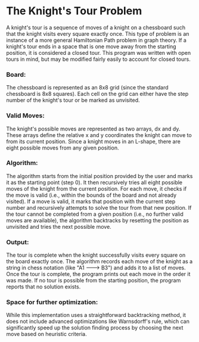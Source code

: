 # The Knight's Tour Problem
A knight's tour is a sequence of moves of a knight on a chessboard such that the knight visits every square exactly once. This type of problem is an instance of a more general Hamiltonian Path problem in graph theory. If a knight's tour ends in a space that is one move away from the starting position, it is considered a closed tour. This program was written with open tours in mind, but may be modified fairly easily to account for closed tours.

### Board:
The chessboard is represented as an 8x8 grid (since the standard chessboard is 8x8 squares). Each cell on the grid can either have the step number of the knight's tour or be marked as unvisited.

### Valid Moves: 
The knight's possible moves are represented as two arrays, dx and dy. These arrays define the relative x and y coordinates the knight can move to from its current position. Since a knight moves in an L-shape, there are eight possible moves from any given position.

### Algorithm:
The algorithm starts from the initial position provided by the user and marks it as the starting point (step 0).
It then recursively tries all eight possible moves of the knight from the current position.
For each move, it checks if the move is valid (i.e., within the bounds of the board and not already visited).
If a move is valid, it marks that position with the current step number and recursively attempts to solve the tour from that new position.
If the tour cannot be completed from a given position (i.e., no further valid moves are available), the algorithm backtracks by resetting the position as unvisited and tries the next possible move.

### Output:
The tour is complete when the knight successfully visits every square on the board exactly once.
The algorithm records each move of the knight as a string in chess notation (like "A1 ---> B3") and adds it to a list of moves.
Once the tour is complete, the program prints out each move in the order it was made.
If no tour is possible from the starting position, the program reports that no solution exists.

### Space for further optimization: 
While this implementation uses a straightforward backtracking method, it does not include advanced optimizations like Warnsdorff's rule, which can significantly speed up the solution finding process by choosing the next move based on heuristic criteria.
